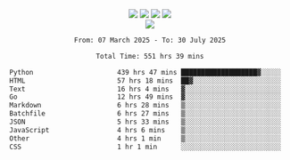 <div align="center">
  <img src="https://komarev.com/ghpvc/?username=axeozeu&label=Profile%20views&color=000000&style=for-the-badge"/>
  <img src="https://img.shields.io/github/followers/axeozeu?color=black&style=for-the-badge&logo=github&label=Follows"/>
  <img src="https://img.shields.io/github/stars/axeozeu?color=black&style=for-the-badge&logo=github&label=Stars"/>
 
  <img src="https://github-widgetbox.vercel.app/api/profile?username=axeozeu&data=followers,repositories,stars,commits&theme=rgb">
  <br>

  <img src="https://github-widgetbox.vercel.app/api/skills?languages=python,js,C++,C#,Java,Kotlin&theme=rgb&includeNames=true">
  <br>
  
</p>

<!--START_SECTION:waka-->

```txt
From: 07 March 2025 - To: 30 July 2025

Total Time: 551 hrs 39 mins

Python                     439 hrs 47 mins ███████████████████▓░░░░░   79.15 %
HTML                       57 hrs 18 mins  ██▓░░░░░░░░░░░░░░░░░░░░░░   10.31 %
Text                       16 hrs 4 mins   ▓░░░░░░░░░░░░░░░░░░░░░░░░   02.89 %
Go                         12 hrs 49 mins  ▓░░░░░░░░░░░░░░░░░░░░░░░░   02.31 %
Markdown                   6 hrs 28 mins   ▒░░░░░░░░░░░░░░░░░░░░░░░░   01.17 %
Batchfile                  6 hrs 27 mins   ▒░░░░░░░░░░░░░░░░░░░░░░░░   01.16 %
JSON                       5 hrs 33 mins   ▒░░░░░░░░░░░░░░░░░░░░░░░░   01.00 %
JavaScript                 4 hrs 6 mins    ▒░░░░░░░░░░░░░░░░░░░░░░░░   00.74 %
Other                      4 hrs 1 min     ▒░░░░░░░░░░░░░░░░░░░░░░░░   00.72 %
CSS                        1 hr 1 min      ░░░░░░░░░░░░░░░░░░░░░░░░░   00.18 %
```

<!--END_SECTION:waka-->

